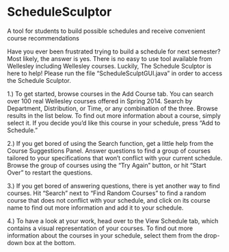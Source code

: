ScheduleSculptor
================

A tool for students to build possible schedules and receive convenient course recommendations

Have you ever been frustrated trying to build a schedule for next semester? Most likely, the answer is yes. There is no easy to use tool available from Wellesley including Wellesley courses. Luckily, The Schedule Sculptor is here to help!
Please run the file “ScheduleSculptGUI.java” in order to access the Schedule Sculptor.

1.) To get started, browse courses in the Add Course tab. You can search over 100 real Wellesley courses offered in Spring 2014. Search by Department, Distribution, or Time, or any combination of the three. Browse results in the list below. To find out more information about a course, simply select it. If you decide you’d like this course in your schedule, press “Add to Schedule.”

2.) If you get bored of using the Search function, get a little help from the Course Suggestions Panel. Answer questions to find a group of courses tailored to your specifications that won’t conflict with your current schedule. Browse the group of courses using the “Try Again” button, or hit “Start Over” to restart the questions. 

3.) If you get bored of answering questions, there is yet another way to find courses. Hit “Search” next to “Find Random Courses” to find a random course that does not conflict with your schedule, and click on its course name to find out more information and add it to your schedule.

4.) To have a look at your work, head over to the View Schedule tab, which contains a visual representation of your courses. To find out more information about the courses in your schedule, select them from the drop-down box at the bottom. 

